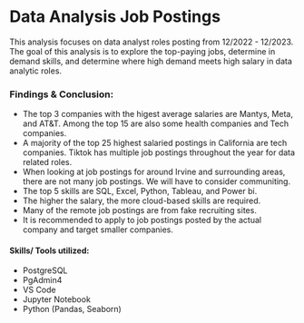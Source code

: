 # Data Analysis Job Postings 

This analysis focuses on data analyst roles posting from 12/2022 - 12/2023. The goal of this analysis is to explore the top-paying jobs, determine in demand skills, and determine where high demand meets high salary in data analytic roles. 

### Findings & Conclusion:
* The top 3 companies with the higest average salaries are Mantys, Meta, and AT&T. Among the top 15 are also some health companies and Tech companies.
* A majority of the top 25 highest salaried postings in California are tech companies. Tiktok has multiple job postings throughout the year for data related roles. 
* When looking at job postings for around Irvine and surrounding areas, there are not many job postings. We will have to consider communiting.
* The top 5 skills are SQL, Excel, Python, Tableau, and Power bi.
* The higher the salary, the more cloud-based skills are required.
* Many of the remote job postings are from fake recruiting sites.
* It is recommended to apply to job postings posted by the actual company and target smaller companies.

#### Skills/ Tools utilized:
* PostgreSQL 
* PgAdmin4
* VS Code
* Jupyter Notebook
* Python (Pandas, Seaborn)


